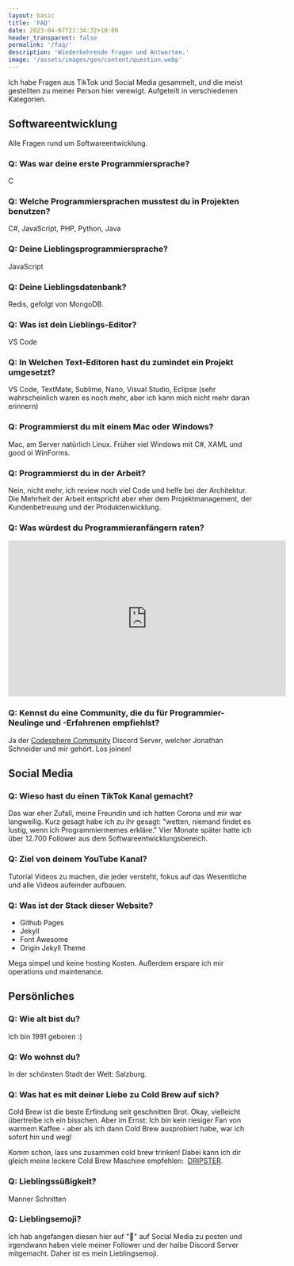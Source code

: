 ```yaml
---
layout: basic
title: 'FAQ'
date: 2023-04-07T21:34:32+10:00
header_transparent: false
permalink: '/faq/'
description: 'Wiederkehrende Fragen und Antworten.'
image: '/assets/images/gen/content/question.webp'
---
```


Ich habe Fragen aus TikTok und Social Media gesammelt, und die meist gestellten zu meiner Person hier verewigt. Aufgeteilt in verschiedenen Kategorien.

## Softwareentwicklung

Alle Fragen rund um Softwareentwicklung.

### Q: Was war deine erste Programmiersprache?

C

### Q: Welche Programmiersprachen musstest du in Projekten benutzen?

C#, JavaScript, PHP, Python, Java

### Q: Deine Lieblingsprogrammiersprache?

JavaScript

### Q: Deine Lieblingsdatenbank?

Redis, gefolgt von MongoDB.

### Q: Was ist dein Lieblings-Editor?

VS Code

### Q: In Welchen Text-Editoren hast du zumindet ein Projekt umgesetzt?

VS Code, TextMate, Sublime, Nano, Visual Studio, Eclipse (sehr wahrscheinlich waren es noch mehr, aber ich kann mich nicht mehr daran erinnern)

### Q: Programmierst du mit einem Mac oder Windows?

Mac, am Server natürlich Linux. Früher viel Windows mit C#, XAML und good ol WinForms.

### Q: Programmierst du in der Arbeit?

Nein, nicht mehr, ich review noch viel Code und helfe bei der Architektur. Die Mehrheit der Arbeit entspricht aber eher dem Projektmanagement, der Kundenbetreuung und der Produktenwicklung.

### Q: Was würdest du Programmieranfängern raten?

<iframe width="560" height="315" src="https://www.youtube.com/embed/RWScWEmb6As" title="YouTube video player" frameborder="0" allow="accelerometer; autoplay; clipboard-write; encrypted-media; gyroscope; picture-in-picture" allowfullscreen></iframe>
<br>

### Q: Kennst du eine Community, die du für Programmier-Neulinge und -Erfahrenen empfiehlst?

Ja der <a href="https://discord.com/invite/codesphere"  target="_blank" rel="noopener">Codesphere Community</a> Discord <i class="fab fa-discord"></i> Server, welcher Jonathan Schneider und mir gehört. Los joinen!

## Social Media

### Q: Wieso hast du einen TikTok Kanal gemacht?

Das war eher Zufall, meine Freundin und ich hatten Corona und mir war langweilig. Kurz gesagt habe ich zu ihr gesagt: "wetten, niemand findet es lustig, wenn ich Programmiermemes erkläre." Vier Monate später hatte ich über 12.700 Follower aus dem Softwareentwicklungsbereich.

### Q: Ziel von deinem YouTube Kanal?

Tutorial Videos zu machen, die jeder versteht, fokus auf das Wesentliche und alle Videos aufeinder aufbauen.

### Q: Was ist der Stack dieser Website?

-   Github Pages
-   Jekyll
-   Font Awesome
-   Origin Jekyll Theme

Mega simpel und keine hosting Kosten. Außerdem erspare ich mir operations und maintenance.

## Persönliches

### Q: Wie alt bist du?

Ich bin 1991 geboren :)

### Q: Wo wohnst du?

In der schönsten Stadt der Welt: Salzburg.

### Q: Was hat es mit deiner Liebe zu Cold Brew auf sich?

Cold Brew ist die beste Erfindung seit geschnitten Brot. Okay, vielleicht übertreibe ich ein bisschen. Aber im Ernst: Ich bin kein riesiger Fan von warmem Kaffee - aber als ich dann Cold Brew ausprobiert habe, war ich sofort hin und weg!

Komm schon, lass uns zusammen cold brew trinken! Dabei kann ich dir gleich meine leckere Cold Brew Maschine empfehlen:&nbsp;
<a href="https://amzn.to/3ywfUsS">DRIPSTER</a>.

### Q: Lieblingssüßigkeit?

Manner Schnitten

### Q: Lieblingsemoji?

Ich hab angefangen diesen hier auf "🦾" auf Social Media
zu posten und irgendwann haben viele meiner Follower und
der halbe Discord Server mitgemacht. Daher ist es mein Lieblingsemoji.
